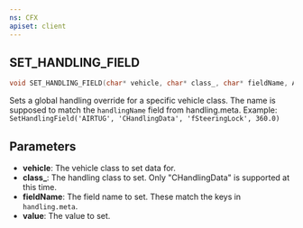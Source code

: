 ```yaml
---
ns: CFX
apiset: client
---
```

## SET_HANDLING_FIELD

```c
void SET_HANDLING_FIELD(char* vehicle, char* class_, char* fieldName, Any value);
```

Sets a global handling override for a specific vehicle class. The name is supposed to match the `handlingName` field from handling.meta.
Example: `SetHandlingField('AIRTUG', 'CHandlingData', 'fSteeringLock', 360.0)`

## Parameters
* **vehicle**: The vehicle class to set data for.
* **class_**: The handling class to set. Only "CHandlingData" is supported at this time.
* **fieldName**: The field name to set. These match the keys in `handling.meta`.
* **value**: The value to set.

